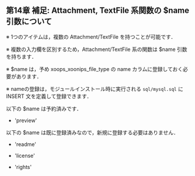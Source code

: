

 <body>

 <div id="page">

 <div xmlns="http://www.w3.org/1999/xhtml" class="navheader">


 </div>

 <div xmlns="http://www.w3.org/1999/xhtml" class="chapter" lang="ja" id="auxil" xml:lang="ja">

 <div xmlns="" class="titlepage">

 <div>

 <div>

 <h2 xmlns="http://www.w3.org/1999/xhtml" class="title"><a id="auxil"></a>第14章 補足: Attachment, TextFile 系関数の $name 引数について</h2>

 </div>

 </div>

 </div>

 <p>※ 1つのアイテムは，複数の Attachment/TextFile を持つことが可能です．</p>

 <p>※ 複数の入力欄を区別するため，Attachment/TextFile 系の関数は $name 引数を持ちます．</p>

 <p>※ $name は，予め xoops_xoonips_file_type の name カラムに登録しておく必要があります．</p>

 <p>※ nameの登録は，モジュールインストール時に実行される <code class="filename">sql/mysql.sql</code> に INSERT 文を定義して登録できます．</p>

 <p>以下の $name は予約済みです．</p>

 <div class="itemizedlist">

 <ul type="disc">

 <li>

 <p>'preview'</p>

 </li>

 </ul>

 </div>

 <p>以下の $name は既に登録済みなので，新規に登録する必要はありません．</p>

 <div class="itemizedlist">

 <ul type="disc">

 <li>

 <p>'readme'</p>

 </li>

 <li>

 <p>'license'</p>

 </li>

 <li>

 <p>'rights'</p>

 </li>

 </ul>

 </div>

 </div>

 <div xmlns="http://www.w3.org/1999/xhtml" class="navfooter">



 </div>

 </div>

 </body>


